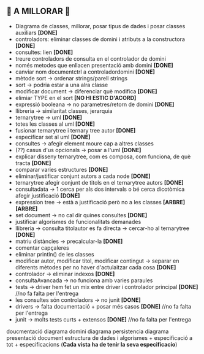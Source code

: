 ## 🎉 A MILLORAR 🎉
- Diagrama de classes, millorar, posar tipus de dades i posar classes auxiliars **[DONE]**
- controladors: eliminar classes de domini i atributs a la constructora **[DONE]**
- consultes: lien **[DONE]**
- treure controladors de consulta en el controlador de domini
- només metodes que enllacen presentació amb domini **[DONE]**
- canviar nom documentctrl a controladordomini **[DONE]**
- mètode sort -> ordenar strings/parell strings
- sort -> podria estar a una alra classe
- modificar document -> diferenciar què modifica **[DONE]**
- elimiar TYPE en el sort **[NO HI ESTIC D'ACORD]**
- expressió booleana -> no parametres/retorn de domini **[DONE]**
- llibreria -> similaritat classes, jerarquia
- ternarytree -> uml **[DONE]**
- totes les classes al uml **[DONE]**
- fusionar ternarytree i ternary tree autor **[DONE]**
- especificar set al uml **[DONE]**
- consultes -> afegir element moure cap a altres classes
- (??) casus d'us opcionals -> posar a l'uml **[DONE]**
- explicar disseny ternarytree, com es composa, com funciona, de què tracta  **[DONE]**
- comparar varies estructures **[DONE]**
- eliminar/justificar conjunt autors a cada node  **[DONE]**
- ternarytree afegir conjunt de titols en el ternarytree autors  **[DONE]**
- consultadata -> 1 cerca per als dos intervals o bé cerca dicotòmica afegir justificació **[DONE]**
- expression tree -> està a justificació però no a les classes  **[ARBRE][ARBRE]**
- set document -> no cal dir quines consultes **[DONE]**
- justificar algorismes de funcionalitats demanades
- llibreria -> consulta titolautor es fa directa -> cercar-ho al ternarytree  **[DONE]**
- matriu distàncies -> precalcular-la **[DONE]**
- comentar capçaleres
- eliminar println() de les classes
- modificar autor, modificar titol, modificar contingut -> separar en diferents mètodes per no haver d'actulaitzar cada cosa **[DONE]**
- controlador -> eliminar indexos **[DONE]**
- consultaAvancada -> no funciona amb varies paraules
- tests -> driver hem fet un mix entre driver i controlador principal  **[DONE]** //no fa falta per l'entrega
- les consultes són controladors -> no junit **[DONE]**
- drivers -> falta documentació + posar més casos  **[DONE]** //no fa falta per l'entrega
- junit -> molts tests curts + extensos  **[DONE]** //no fa falta per l'entrega

doucmentació diagrama domini diagrama persistencia diagrama presentació document estructura de dades i algorismes + especificació a tot + especificacions (**Cada vista ha de tenir la seva especificacio**)
